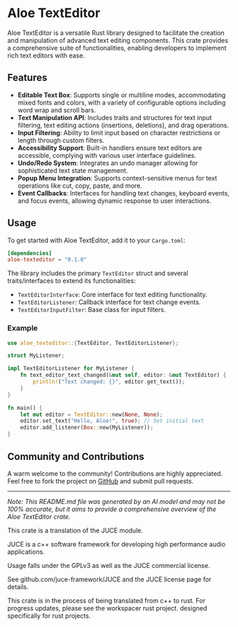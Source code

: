 # Aloe TextEditor

Aloe TextEditor is a versatile Rust library designed to facilitate the creation and manipulation of advanced text editing components. This crate provides a comprehensive suite of functionalities, enabling developers to implement rich text editors with ease.

## Features

- **Editable Text Box**: Supports single or multiline modes, accommodating mixed fonts and colors, with a variety of configurable options including word wrap and scroll bars.
- **Text Manipulation API**: Includes traits and structures for text input filtering, text editing actions (insertions, deletions), and drag operations.
- **Input Filtering**: Ability to limit input based on character restrictions or length through custom filters.
- **Accessibility Support**: Built-in handlers ensure text editors are accessible, complying with various user interface guidelines.
- **Undo/Redo System**: Integrates an undo manager allowing for sophisticated text state management.
- **Popup Menu Integration**: Supports context-sensitive menus for text operations like cut, copy, paste, and more.
- **Event Callbacks**: Interfaces for handling text changes, keyboard events, and focus events, allowing dynamic response to user interactions.

## Usage

To get started with Aloe TextEditor, add it to your `Cargo.toml`:

```toml
[dependencies]
aloe-texteditor = "0.1.0"
```

The library includes the primary `TextEditor` struct and several traits/interfaces to extend its functionalities:

- `TextEditorInterface`: Core interface for text editing functionality.
- `TextEditorListener`: Callback interface for text change events.
- `TextEditorInputFilter`: Base class for input filters.

### Example

```rust
use aloe_texteditor::{TextEditor, TextEditorListener};

struct MyListener;

impl TextEditorListener for MyListener {
    fn text_editor_text_changed(&mut self, editor: &mut TextEditor) {
        println!("Text changed: {}", editor.get_text());
    }
}

fn main() {
    let mut editor = TextEditor::new(None, None);
    editor.set_text("Hello, Aloe!", true); // Set initial text
    editor.add_listener(Box::new(MyListener));
}
```

## Community and Contributions

A warm welcome to the community! Contributions are highly appreciated. Feel free to fork the project on [GitHub](https://github.com/klebs6/aloe-rs) and submit pull requests.

---

*Note: This README.md file was generated by an AI model and may not be 100% accurate, but it aims to provide a comprehensive overview of the Aloe TextEditor crate.*

This crate is a translation of the JUCE module.

JUCE is a c++ software framework for developing high performance audio applications.

Usage falls under the GPLv3 as well as the JUCE commercial license.

See github.com/juce-framework/JUCE and the JUCE license page for details.

This crate is in the process of being translated from c++ to rust. For progress updates, please see the workspacer rust project. designed specifically for rust projects.
